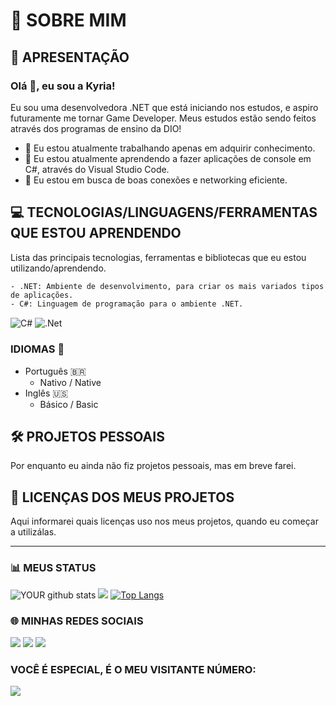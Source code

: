 # 🚀 SOBRE MIM

## 📝 APRESENTAÇÃO
 ### Olá 👋, eu sou a Kyria!

  Eu sou uma desenvolvedora .NET que está iniciando nos estudos, e aspiro futuramente me tornar Game Developer. 
   Meus estudos estão sendo feitos através dos programas de ensino da DIO!

  - 🔭 Eu estou atualmente trabalhando apenas em adquirir conhecimento.
- 🌱 Eu estou atualmente aprendendo a fazer aplicações de console em C#, através do Visual Studio Code.
- 🤝 Eu estou em busca de boas conexões e networking eficiente.


## 💻 TECNOLOGIAS/LINGUAGENS/FERRAMENTAS QUE ESTOU APRENDENDO
 
Lista das principais tecnologias, ferramentas e bibliotecas que eu estou utilizando/aprendendo.
  
    - .NET: Ambiente de desenvolvimento, para criar os mais variados tipos de aplicações.
    - C#: Linguagem de programação para o ambiente .NET. 
<img align="center" alt="C#" src="https://img.shields.io/badge/C%23-239120?style=for-the-badge&logo=c-sharp&logoColor=white" /> <img align="center" alt=".Net" src="https://img.shields.io/badge/.NET-5C2D91?style=for-the-badge&logo=.net&logoColor=white" />


### IDIOMAS 👋
- Português 🇧🇷
  - Nativo / Native
- Inglês 🇺🇸
  - Básico / Basic
    

## 🛠 PROJETOS PESSOAIS

Por enquanto eu ainda não fiz projetos pessoais, mas em breve farei.

## 📄 LICENÇAS DOS MEUS PROJETOS

Aqui informarei quais licenças uso nos meus projetos, quando eu começar a utilizálas.

---------------------------------------

### 📊 MEUS STATUS

![YOUR github stats](https://github-readme-stats.vercel.app/api?username=KyriaDev)
![](https://github-readme-streak-stats.herokuapp.com/?user=KyriaDev)
[![Top Langs](https://github-readme-stats.vercel.app/api/top-langs/?username=KyriaDev&layout=compact)](https://github.com/KyriaDev/github-readme-stats)

### 🌐 MINHAS REDES SOCIAIS

[<img src="https://img.shields.io/badge/linkedin-%230077B5.svg?&style=for-the-badge&logo=linkedin&logoColor=white" />](https://www.linkedin.com/in/kyria-letícia-lima-de-almeida-3a1bbb263/) 
[<img src = "https://img.shields.io/badge/instagram-%23E4405F.svg?&style=for-the-badge&logo=instagram&logoColor=white">](https://www.instagram.com/KyriaDev/) [<img src = "https://img.shields.io/badge/facebook-%231877F2.svg?&style=for-the-badge&logo=facebook&logoColor=white">](https://www.facebook.com/KyriaDev)



### VOCÊ É ESPECIAL, É O MEU VISITANTE NÚMERO:
<img src="https://profile-counter.glitch.me/KyriaDev/count.svg">
